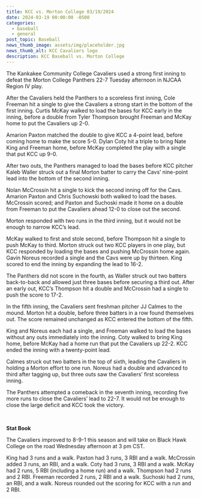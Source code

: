 ```yaml
---
title: KCC vs. Morton College 03/19/2024
date: 2024-03-19 00:00:00 -0500
categories:
  - baseball
  - general
post_topic: Baseball
news_thumb_image: assets/img/placeholder.jpg
news_thumb_alt: KCC Cavaliers logo
description: KCC Baseball vs. Morton College
---
```

The Kankakee Community College Cavaliers used a strong first inning to defeat the Morton College Panthers 22-7 Tuesday afternoon in NJCAA Region IV play.

After the Cavaliers held the Panthers to a scoreless first inning, Cole Freeman hit a single to give the Cavaliers a strong start in the bottom of the first inning. Curtis McKay walked to load the bases for KCC early in the inning, before a double from Tyler Thompson brought Freeman and McKay home to put the Cavaliers up 2-0.

Amarion Paxton matched the double to give KCC a 4-point lead, before coming home to make the score 5-0. Dylan Coty hit a triple to bring Nate King and Freeman home, before McKay completed the play with a single that put KCC up 9-0.

After two outs, the Panthers managed to load the bases before KCC pitcher Kaleb Waller struck out a final Morton batter to carry the Cavs’ nine-point lead into the bottom of the second inning.

Nolan McCrossin hit a single to kick the second inning off for the Cavs. Amarion Paxton and Chris Suchowski both walked to load the bases. McCrossin scored; and Paxton and Suchoski made it home on a double from Freeman to put the Cavaliers ahead 12-0 to close out the second.

Morton responded with two runs in the third inning, but it would not be enough to narrow KCC’s lead.

McKay walked to first and stole second, before Thompson hit a single to push McKay to third. Morton struck out two KCC players in one play, but KCC responded by loading the bases and pushing McCrossin home again. Gavin Noreus recorded a single and the Cavs were up by thirteen. King scored to end the inning by expanding the lead to 16-2.

The Panthers did not score in the fourth, as Waller struck out two batters back-to-back and allowed just three bases before securing a third out. After an early out, KCC’s Thompson hit a double and McCrossin had a single to push the score to 17-2.

In the fifth inning, the Cavaliers sent freshman pitcher JJ Calmes to the mound. Morton hit a double, before three batters in a row found themselves out. The score remained unchanged as KCC entered the bottom of the fifth.

King and Noreus each had a single, and Freeman walked to load the bases without any outs immediately into the inning. Coty walked to bring King home, before McKay had a home run that put the Cavaliers up 22-2. KCC ended the inning with a twenty-point lead.

Calmes struck out two batters in the top of sixth, leading the Cavaliers in holding a Morton effort to one run. Noreus had a double and advanced to third after tagging up, but three outs saw the Cavaliers’ first scoreless inning.

The Panthers attempted a comeback in the seventh inning, recording five more runs to close the Cavaliers’ lead to 22-7. It would not be enough to close the large deficit and KCC took the victory.

&nbsp;

**Stat Book**

The Cavaliers improved to 8-9-1 this season and will take on Black Hawk College on the road Wednesday afternoon at 3 pm CST.

King had 3 runs and a walk. Paxton had 3 runs, 3 RBI and a walk. McCrossin added 3 runs, an RBI, and a walk. Coty had 3 runs, 3 RBI and a walk. McKay had 2 runs, 5 RBI (including a home run) and a walk. Thompson had 2 runs and 2 RBI. Freeman recorded 2 runs, 2 RBI and a walk. Suchoski had 2 runs, an RBI, and a walk. Noreus rounded out the scoring for KCC with a run and 2 RBI.
